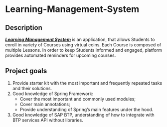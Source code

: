# Learning-Management-System


## Description
<ins>***Learning Management System***</ins> is an application, that allows Students to enroll in variety of Courses using virtual coins. Each Course is composed of multiple Lessons. In order to keep Students informed and engaged, platform provides automated reminders for upcoming courses.

## Project goals
1. Provide starter kit with the most important and frequently repeated tasks and their solutions.
2. Good knowledge of Spring Framework:
    * Cover the most important and commonly used modules;
    * Cover main annotations;
    * Provide understanding of Spring’s main features under the hood.
3. Good knowledge of SAP BTP, understanding of how to integrate with BTP services API without libraries.
